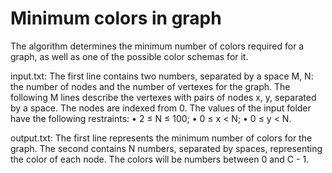# Minimum colors in graph

The algorithm determines the minimum number of colors required for a graph, as well as one of the possible color schemas for it.

input.txt:
The first line contains two numbers, separated by a space M, N: the number of nodes and the number of vertexes for the graph.
The following M lines describe the vertexes with pairs of nodes x, y, separated by a space.
The nodes are indexed from 0.
The values of the input folder have the following restraints:
• 2 ≤ N ≤ 100; 
• 0 ≤ x < N; 
• 0 ≤ y < N.

output.txt:
The first line represents the minimum number of colors for the graph.
The second contains N numbers, separated by spaces, representing the color of each node.
The colors will be numbers between 0 and C - 1.